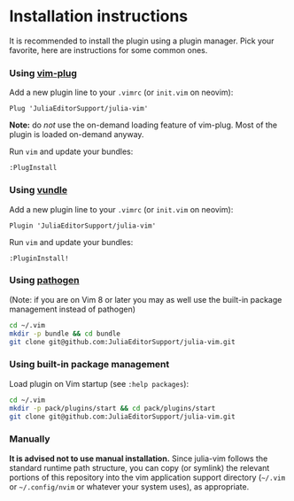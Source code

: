 # Installation instructions

It is recommended to install the plugin using a plugin manager. Pick your favorite, here are
instructions for some common ones.

### Using [vim-plug]

Add a new plugin line to your `.vimrc` (or `init.vim` on neovim):

```vim
Plug 'JuliaEditorSupport/julia-vim'
```

**Note:** do *not* use the on-demand loading feature of vim-plug.
Most of the plugin is loaded on-demand anyway.

Run `vim` and update your bundles:

```vim
:PlugInstall
```

### Using [vundle]

Add a new plugin line to your `.vimrc` (or `init.vim` on neovim):

```vim
Plugin 'JuliaEditorSupport/julia-vim'
```

Run `vim` and update your bundles:

```vim
:PluginInstall!
```

### Using [pathogen]

(Note: if you are on Vim 8 or later you may as well use the built-in package management instead of
pathogen)

```bash
cd ~/.vim
mkdir -p bundle && cd bundle
git clone git@github.com:JuliaEditorSupport/julia-vim.git
```

[pathogen]: https://github.com/tpope/vim-pathogen
[vundle]: https://github.com/gmarik/vundle
[vim-plug]: https://github.com/junegunn/vim-plug

### Using built-in package management

Load plugin on Vim startup (see `:help packages`):

```bash
cd ~/.vim
mkdir -p pack/plugins/start && cd pack/plugins/start
git clone git@github.com:JuliaEditorSupport/julia-vim.git
```

### Manually

**It is advised not to use manual installation.** Since julia-vim follows the standard runtime path structure, you can copy (or symlink)
the relevant portions of this repository into the vim application support directory (`~/.vim` or
`~/.config/nvim` or whatever your system uses), as appropriate.
